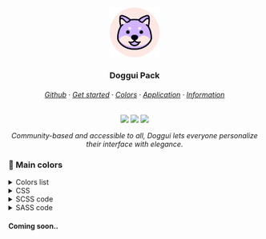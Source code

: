 <div align="center">

<img alt="logo" src="https://raw.githubusercontent.com/doggui-pack/.github/main/icon/logo_round.png" height="100">

<h3>Doggui Pack</h3>

<h6>
<a href="https://github.com/doggui-pack/">Github</a>
·
<a href=https://github.com/doggui-pack/doggui">Get started</a>
·
<a href="https://github.com/doggui-pack/doggui?tab=readme-ov-file#-palette">Colors</a>
·
<a href="https://github.com/doggui-pack/doggui?tab=readme-ov-file#-application">Application</a>
·
<a href="https://github.com/doggui-pack/doggui?tab=readme-ov-file#%EF%B8%8F-gratitude">Information</a>
</h6>

<a href="https://github.com/doggui-pack/doggui/stargazers"><img src="https://img.shields.io/github/stars/doggui-pack/doggui?colorA=2a2e48&colorB=d1b3ff&style=for-the-badge&logo="></a>
<a href="https://github.com/doggui-pack/doggui/releases/latest"><img src="https://img.shields.io/github/v/release/doggui-pack/doggui?colorA=2a2e48&colorB=b7e4a1&style=for-the-badge"></a>
<a href="https://github.com/doggui-pack/doggui/issues"><img src="https://img.shields.io/github/issues/doggui-pack/doggui?colorA=2a2e48&colorB=fbb693&style=for-the-badge&logo="></a>

<p><em>
Community-based and accessible to all, Doggui lets everyone personalize their interface with elegance.
</em></p>

</div>

### 🎨 Main colors

<details>
<summary>Colors list</summary>

| |Labels|Hex|
|-|:-----|---|
|![color](../palette/colors/misty-rose.svg)|Misty Rose|``#fde8e4``
|![color](../palette/colors/light-red.svg)|Light Red|``#f6d0d0``
|![color](../palette/colors/pink-lace.svg)|Pink Lace|``#fbd8f0``
|![color](../palette/colors/mauve.svg)|Mauve|``#d1b3ff``
|![color](../palette/colors/light-salmon-pink.svg)|Light Salmon Pink|``#f29a9c``
|![color](../palette/colors/amaranth-pink.svg)|Amaranth Pink|``#f2aab0``
|![color](../palette/colors/macaroni-and-cheese.svg)|Macaroni And Cheese|``#fbb693``
|![color](../palette/colors/wheat.svg)|Wheat|``#f3d7b1``
|![color](../palette/colors/granny-smith-apple.svg)|Granny Smith Apple|``#b7e4a1``
|![color](../palette/colors/pale-robin-egg-blue.svg)|Pale Robin Egg Blue|``#9cdbc9``
|![color](../palette/colors/non-photo-blue.svg)|Non Photo Blue|``#a2e2eb``
|![color](../palette/colors/baby-blue.svg)|Baby Blue|``#89d6ee``
|![color](../palette/colors/jordy-blue.svg)|Jordy Blue|``#9cb6f5``
|![color](../palette/colors/lavender-blue.svg)|Lavender Blue|``#c4c8fb``
|![color](../palette/colors/azureish-White.svg)|Azureish White|``#dde3fa``
|![color](../palette/colors/Periwinkle-Crayola.svg)|Periwinkle (Crayola)|``#c9d2e9``
|![color](../palette/colors/light-steel-blue.svg)|Light Steel Blue|``#b1badb``
|![color](../palette/colors/blue-bell.svg)|Blue Bell|``#9ea3c1``
|![color](../palette/colors/cool-grey.svg)|Cool Grey|``#8991ad``
|![color](../palette/colors/rhythm.svg)|Rhythm|``#747c99``
|![color](../palette/colors/dark-electric-blue.svg)|Dark Electric Blue|``#626781``
|![color](../palette/colors/independence.svg)|Independence|``#4d526b``
|![color](../palette/colors/charcoal.svg)|Charcoal|``#3b3f5a``
|![color](../palette/colors/gunmetal.svg)|Gunmetal|``#2a2e48``
|![color](../palette/colors/yankees-blue.svg)|Yankee Blue|``#232540``
|![color](../palette/colors/dark-gunmetal.svg)|Dark Gunmetal|``#1a1b2c``
</details>

<details>
<summary>CSS</summary>

```css
:root {
    --misty-rose: #fde8e4;
    --light-red: #f6d0d0;
    --pink-lace: #fbd8f0;
    --mauve: #d1b3ff;
    --light-salmon-pink: #f29a9c;
    --amaranth-pink: #f2aab0;
    --macaroni-and-cheese: #fbb693;
    --wheat: #f3d7b1;
    --granny-smith-apple: #b7e4a1;
    --pale-robin-egg-blue: #9cdbc9;
    --non-photo-blue: #a2e2eb;
    --baby-blue: #89d6ee;
    --jordy-blue: #9cb6f5;
    --lavender-blue: #c4c8fb;
    --azureish-white: #dde3fa;
    --periwinkle-crayola: #c9d2e9;
    --light-steel-blue: #b1badb;
    --blue-bell: #9ea3c1;
    --cool-grey: #8991ad;
    --rhythm: #747c99;
    --dark-electric-blue: #626781;
    --independence: #4d526b;
    --charcoal: #3b3f5a;
    --gunmetal: #2a2e48;
    --yankees-blue: #232540;
    --dark-gunmetal: #1a1b2c;
}
```
</details>

<details>
<summary>SCSS code</summary>

```scss
$misty-rose : #fde8e4;
$light-red: #f6d0d0;
$pink-lace : #fbd8f0;
$mauve: #d1b3ff;
$light-salmon-pink : #f29a9c;
$amaranth-pink : #f2aab0;
$macaroni-and-cheese: #fbb693;
$wheat : #f3d7b1;
$granny-smith-apple : #b7e4a1;
$pale-robin-egg-blue : #9cdbc9;
$non-photo-blue : #a2e2eb;
$baby-blue : #89d6ee;
$jordy-blue : #9cb6f5;
$lavender-blue : #c4c8fb;
$azureish-White : #dde3fa;
$Periwinkle-Crayola: #c9d2e9;
$light-steel-blue : #b1badb;
$blue-bell : #9ea3c1;
$cool-grey : #8991ad;
$rhythm: #747c99;
$dark-electric-blue: #626781;
$independence : #4d526b;
$charcoal : #3b3f5a;
$gunmetal : #2a2e48;
$yankees-blue : #232540;
$dark-gunmetal : #1a1b2c;
```
</details>

<details>
<summary>SASS code</summary>

```sass
$misty-rose : #fde8e4
$light-red: #f6d0d0
$pink-lace : #fbd8f0
$mauve: #d1b3ff
$light-salmon-pink : #f29a9c
$amaranth-pink : #f2aab0
$macaroni-and-cheese: #fbb693
$wheat : #f3d7b1
$granny-smith-apple : #b7e4a1
$pale-robin-egg-blue : #9cdbc9
$non-photo-blue : #a2e2eb
$baby-blue : #89d6ee
$jordy-blue : #9cb6f5
$lavender-blue : #c4c8fb
$azureish-White : #dde3fa
$Periwinkle-Crayola: #c9d2e9
$light-steel-blue : #b1badb
$blue-bell : #9ea3c1
$cool-grey : #8991ad
$rhythm: #747c99
$dark-electric-blue: #626781
$independence : #4d526b
$charcoal : #3b3f5a
$gunmetal : #2a2e48
$yankees-blue : #232540
$dark-gunmetal : #1a1b2c
```
</details>

#### Coming soon..